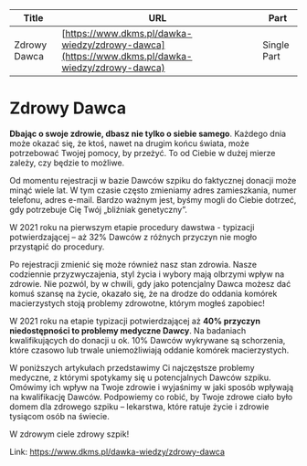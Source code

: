 | **Title**       | **URL**           | **Part**              |
|-----------------|-------------------|-----------------------|
| Zdrowy Dawca         | [https://www.dkms.pl/dawka-wiedzy/zdrowy-dawca](https://www.dkms.pl/dawka-wiedzy/zdrowy-dawca)    | Single Part          |

# Zdrowy Dawca

**Dbając o swoje zdrowie, dbasz nie tylko o siebie samego**. Każdego dnia może okazać się, że ktoś, nawet na drugim końcu świata, może potrzebować Twojej pomocy, by przeżyć. To od Ciebie w dużej mierze zależy, czy będzie to możliwe.


Od momentu rejestracji w bazie Dawców szpiku do faktycznej donacji może minąć wiele lat. W tym czasie często zmieniamy adres zamieszkania, numer telefonu, adres e\-mail. Bardzo ważnym jest, byśmy mogli do Ciebie dotrzeć, gdy potrzebuje Cię Twój „bliźniak genetyczny”.


W 2021 roku na pierwszym etapie procedury dawstwa \- typizacji potwierdzającej – aż 32% Dawców z różnych przyczyn nie mogło przystąpić do procedury.


Po rejestracji zmienić się może również nasz stan zdrowia. Nasze codziennie przyzwyczajenia, styl życia i wybory mają olbrzymi wpływ na zdrowie. Nie pozwól, by w chwili, gdy jako potencjalny Dawca możesz dać komuś szansę na życie, okazało się, że na drodze do oddania komórek macierzystych stoją problemy zdrowotne, którym mogłeś zapobiec!


W 2021 roku na etapie typizacji potwierdzającej aż **40% przyczyn niedostępności to problemy medyczne Dawcy**. Na badaniach kwalifikujących do donacji u ok. 10% Dawców wykrywane są schorzenia, które czasowo lub trwale uniemożliwiają oddanie komórek macierzystych.


W poniższych artykułach przedstawimy Ci najczęstsze problemy medyczne, z którymi spotykamy się u potencjalnych Dawców szpiku. Omówimy ich wpływ na Twoje zdrowie i wyjaśnimy w jaki sposób wpływają na kwalifikację Dawców. Podpowiemy co robić, by Twoje zdrowe ciało było domem dla zdrowego szpiku – lekarstwa, które ratuje życie i zdrowie tysiącom osób na świecie.


W zdrowym ciele zdrowy szpik!



Link: https://www.dkms.pl/dawka-wiedzy/zdrowy-dawca

